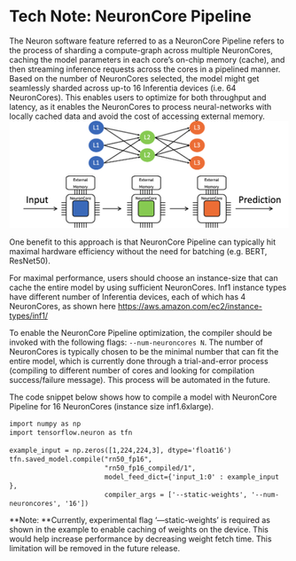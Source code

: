 # Tech Note: NeuronCore Pipeline

The Neuron software feature referred to as a NeuronCore Pipeline refers to the process of sharding a compute-graph across multiple NeuronCores, caching the model parameters in each core’s on-chip memory (cache), and then streaming inference requests across the cores in a pipelined manner. Based on the number of NeuronCores selected, the model might get seamlessly sharded across up-to 16 Inferentia devices (i.e. 64 NeuronCores). This enables users to optimize for both throughput and latency, as it enables the NeuronCores to process neural-networks with locally cached data and avoid the cost of accessing external memory.
![Image:](./images/NeuronCorePipelining.png)

One benefit to this approach is that NeuronCore Pipeline can typically hit maximal hardware efficiency without the need for batching (e.g. BERT, ResNet50). 

 For maximal performance, users should choose an instance-size that can cache the entire model by using sufficient NeuronCores. Inf1 instance types have different number of Inferentia devices, each of which has 4 NeuronCores, as shown here https://aws.amazon.com/ec2/instance-types/inf1/

To enable the NeuronCore Pipeline optimization, the compiler should be invoked with the following flags:  `--num-neuroncores N`. The number of NeuronCores is typically chosen to be the minimal number that can fit the entire model, which is currently done through a trial-and-error process (compiling to different number of cores and looking for compilation success/failure message). This process will be automated in the future.

The code snippet below shows how to compile a model with NeuronCore Pipeline for 16 NeuronCores (instance size inf1.6xlarge).

```
import numpy as np
import tensorflow.neuron as tfn

example_input = np.zeros([1,224,224,3], dtype='float16')
tfn.saved_model.compile("rn50_fp16", 
                        "rn50_fp16_compiled/1", 
                        model_feed_dict={'input_1:0' : example_input },
                        compiler_args = ['--static-weights', '--num-neuroncores', '16'])
```

**Note: **Currently, experimental flag ‘—static-weights’ is required as shown in the example to enable caching of weights on the device. This would help increase performance by decreasing weight fetch time. This limitation will be removed in the future release.
